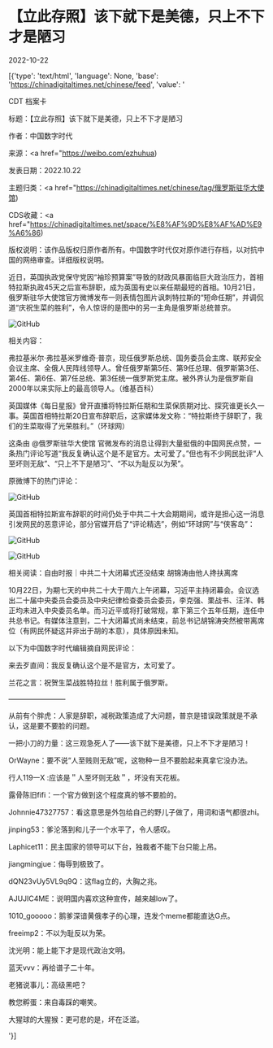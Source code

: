 # 【立此存照】该下就下是美德，只上不下才是陋习

2022-10-22

[{'type': 'text/html', 'language': None, 'base': 'https://chinadigitaltimes.net/chinese/feed', 'value': '

CDT 档案卡

标题：【立此存照】该下就下是美德，只上不下才是陋习

作者：中国数字时代

来源：<a href="https://weibo.com/ezhuhua)

发表日期：2022.10.22

主题归类：<a href="https://chinadigitaltimes.net/chinese/tag/俄罗斯驻华大使馆)

CDS收藏：<a href="https://chinadigitaltimes.net/space/%E8%AF%9D%E8%AF%AD%E9%A6%86)

版权说明：该作品版权归原作者所有。中国数字时代仅对原作进行存档，以对抗中国的网络审查。详细版权说明。





近日，英国执政党保守党因“袖珍预算案”导致的财政风暴面临巨大政治压力，首相特拉斯执政45天之后宣布辞职，成为英国有史以来任期最短的首相。10月21日，俄罗斯驻华大使馆官方微博发布一则表情包图片讽刺特拉斯的“短命任期”，并调侃道“庆祝生菜的胜利”，令人惊讶的是图中的另一主角是俄罗斯总统普京。

![GitHub](https://chinadigitaltimes.net/chinese/files/2022/10/image-1666437831458.png)

相关内容：



弗拉基米尔·弗拉基米罗维奇·普京，现任俄罗斯总统、国务委员会主席、联邦安全会议主席、全俄人民阵线领导人。曾任俄罗斯第5任、第9任总理、俄罗斯第3任、第4任、第6任、第7任总统、第3任统一俄罗斯党主席。被外界认为是俄罗斯自2000年以来实际上的最高领导人。（维基百科）

英国媒体《每日星报》曾开直播将特拉斯任期和生菜保质期对比、探究谁更长久一事。英国首相特拉斯20日宣布辞职后，这家媒体发文称：“特拉斯终于辞职了，我们的生菜取得了光荣胜利。”（环球网）



这条由 @俄罗斯驻华大使馆 官微发布的消息让得到大量挺俄的中国网民点赞，一条热门评论写道“我反复确认这个是不是官方。太可爱了。”但也有不少网民批评“人至坏则无敌”、“只上不下是陋习”、“不以为耻反以为荣”。

原微博下的热门评论：

![GitHub](https://chinadigitaltimes.net/chinese/files/2022/10/image-1666438939870.png)

英国首相特拉斯宣布辞职的时间仍处于中共二十大会期期间，或许是担心这一消息引发网民的恶意评论，部分官媒开启了“评论精选”，例如“环球网”与“侠客岛”：

![GitHub](https://chinadigitaltimes.net/chinese/files/2022/10/image-1666437742214.png)

![GitHub](https://chinadigitaltimes.net/chinese/files/2022/10/image-1666437925843.png)

相关阅读：自由时报｜中共二十大闭幕式还没结束 胡锦涛由他人搀扶离席



10月22日，为期七天的中共二十大于周六上午闭幕，习近平主持闭幕会。会议选出二十届中央委员会委员及中央纪律检查委员会委员，李克强、栗战书、汪洋、韩正均未进入中央委员名单。而习近平或将打破常规，拿下第三个五年任期，连任中共总书记。有媒体注意到，二十大闭幕式尚未结束，前总书记胡锦涛突然被带离席位（有网民怀疑这并非出于胡的本意），具体原因未知。



以下为中国数字时代编辑摘自网民评论：



来去歹直间：我反复确认这个是不是官方，太可爱了。

兰花之言：祝贺生菜战胜特拉丝！胜利属于俄罗斯。

————————

从前有个胖虎：人家是辞职，减税政策造成了大问题，普京是错误政策就是不承认，这是要不要脸的问题。

一把小刀的力量：这三观急死人了——该下就下是美德，只上不下才是陋习！

OrWayne：要不说“人至贱则无敌”呢，这物种一旦不要脸起来真拿它没办法。

行人119一X :应该是＂人至坏则无敌＂，坏没有天花板。

露骨陈旧fifi：一个官方做到这个程度真的够不要脸的。

Johnnie47327757：看这意思是外包给自己的野儿子做了，用词和语气都很zhi。

jinping53：爹沦落到和儿子一个水平了，令人感叹。

Laphicet11：民主国家的领导可以下台，独裁者不能下台只能上吊。

jiangmingjue：侮辱到极致了。

dQN23vUy5VL9q9Q：这flag立的，大胸之兆。

AJUJIC4ME：说明国内喜欢这种宣传，越来越low了。

1010_gooooo：鹅爹深谙黄俄孝子的心理，连发个meme都能直达G点。

freeimp2：不以为耻反以为荣。

沈光明：能上能下才是现代政治文明。

蓝天vvv：再给谱子二十年。

老猪说事儿：高级黑吧？

教您孵蛋：来自毒踩的嘲笑。

大猩球的大猩猴：更可悲的是，坏在泛滥。

'}]
